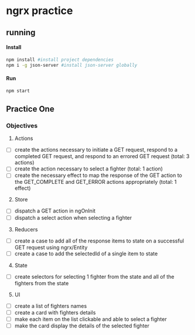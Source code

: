 # ngrx practice

## running
#### Install
```sh
npm install #install project dependencies
npm i -g json-server #install json-server globally
```

#### Run
```sh
npm start
```

## Practice One
### Objectives
1. Actions
- [ ] create the actions necessary to initiate a GET request, respond to a completed GET request, and respond to an errored GET request (total: 3 actions)
- [ ] create the action necessary to select a fighter (total: 1 action)
- [ ] create the necessary effect to map the response of the GET action to the GET_COMPLETE and GET_ERROR actions appropriately (total: 1 effect)

2. Store
- [ ] dispatch a GET action in ngOnInit
- [ ] dispatch a select action when selecting a fighter

3. Reducers
- [ ] create a case to add all of the response items to state on a successful GET request using ngrx/Entity
- [ ] create a case to add the selectedId of a single item to state

4. State
- [ ] create selectors for selecting 1 fighter from the state and all of the fighters from the state

5. UI
- [ ] create a list of fighters names
- [ ] create a card with fighters details
- [ ] make each item on the list clickable and able to select a fighter
- [ ] make the card display the details of the selected fighter
